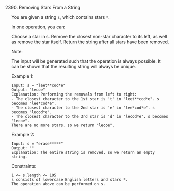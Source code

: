 2390. Removing Stars From a String

You are given a string `s`, which contains stars `*`.

In one operation, you can:

Choose a star in s.
Remove the closest non-star character to its left, as well as remove the star itself.
Return the string after all stars have been removed.

Note:

The input will be generated such that the operation is always possible.
It can be shown that the resulting string will always be unique.
 

Example 1:
```
Input: s = "leet**cod*e"
Output: "lecoe"
Explanation: Performing the removals from left to right:
- The closest character to the 1st star is 't' in "leet**cod*e". s becomes "lee*cod*e".
- The closest character to the 2nd star is 'e' in "lee*cod*e". s becomes "lecod*e".
- The closest character to the 3rd star is 'd' in "lecod*e". s becomes "lecoe".
There are no more stars, so we return "lecoe".
```

Example 2:
```
Input: s = "erase*****"
Output: ""
Explanation: The entire string is removed, so we return an empty string.
``` 

Constraints:
```
1 <= s.length <= 105
s consists of lowercase English letters and stars *.
The operation above can be performed on s.
```